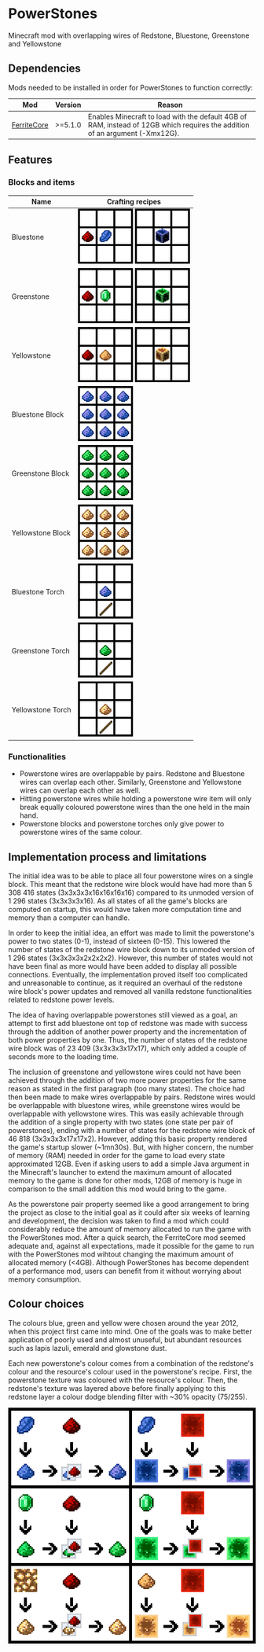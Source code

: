 # PowerStones
Minecraft mod with overlapping wires of Redstone, Bluestone, Greenstone and Yellowstone

## Dependencies

Mods needed to be installed in order for PowerStones to function correctly:

| Mod           | Version | Reason |
| ------------- | ------- | ------ |
| [FerriteCore] | >=5.1.0 | Enables Minecraft to load with the default 4GB of RAM, instead of 12GB which requires the addition of an argument (-Xmx12G). |

[FerriteCore]: https://modrinth.com/mod/ferrite-core

## Features

### Blocks and items

| Name              | Crafting recipes |
| ----------------- | ---------------- |
| Bluestone         | <img src="./docs/bluestone_from_redstone.png" width="112" style="image-rendering: pixelated;"> <img src="./docs/bluestone_from_block.png" width="112" style="image-rendering: pixelated;">
| Greenstone        | <img src="./docs/greenstone_from_redstone.png" width="112" style="image-rendering: pixelated;"> <img src="./docs/greenstone_from_block.png" width="112" style="image-rendering: pixelated;">
| Yellowstone       | <img src="./docs/yellowstone_from_redstone.png" width="112" style="image-rendering: pixelated;"> <img src="./docs/yellowstone_from_block.png" width="112" style="image-rendering: pixelated;">
| Bluestone Block   | <img src="./docs/bluestone_block.png" width="112" style="image-rendering: pixelated;">
| Greenstone Block  | <img src="./docs/greenstone_block.png" width="112" style="image-rendering: pixelated;">
| Yellowstone Block | <img src="./docs/yellowstone_block.png" width="112" style="image-rendering: pixelated;">
| Bluestone Torch   | <img src="./docs/bluestone_torch.png" width="112" style="image-rendering: pixelated;">
| Greenstone Torch  | <img src="./docs/greenstone_torch.png" width="112" style="image-rendering: pixelated;">
| Yellowstone Torch | <img src="./docs/yellowstone_torch.png" width="112" style="image-rendering: pixelated;">

### Functionalities

 - Powerstone wires are overlappable by pairs. Redstone and Bluestone wires can overlap each other. Similarly, Greenstone and Yellowstone wires can overlap each other as well.
 - Hitting powerstone wires while holding a powerstone wire item will only break equally coloured powerstone wires than the one held in the main hand.
 - Powerstone blocks and powerstone torches only give power to powerstone wires of the same colour.

## Implementation process and limitations

The initial idea was to be able to place all four powerstone wires on a single block. This meant that the redstone wire block would have had more than 5 308 416 states (3x3x3x3x16x16x16x16) compared to its unmoded version of 1 296 states (3x3x3x3x16). As all states of all the game's blocks are computed on startup, this would have taken more computation time and memory than a computer can handle.

In order to keep the initial idea, an effort was made to limit the powerstone's power to two states (0-1), instead of sixteen (0-15). This lowered the number of states of the redstone wire block down to its unmoded version of 1 296 states (3x3x3x3x2x2x2x2). However, this number of states would not have been final as more would have been added to display all possible connections. Eventually, the implementation proved itself too complicated and unreasonable to continue, as it required an overhaul of the redstone wire block's power updates and removed all vanilla redstone functionalities related to redstone power levels.

The idea of having overlappable powerstones still viewed as a goal, an attempt to first add bluestone ont top of redstone was made with success through the addition of another power property and the incrementation of both power properties by one. Thus, the number of states of the redstone wire block was of 23 409 (3x3x3x3x17x17), which only added a couple of seconds more to the loading time.

The inclusion of greenstone and yellowstone wires could not have been achieved through the addition of two more power properties for the same reason as stated in the first paragraph (too many states). The choice had then been made to make wires overlappable by pairs. Redstone wires would be overlappable with bluestone wires, while greenstone wires would be overlappable with yellowstone wires. This was easily achievable through the addition of a single property with two states (one state per pair of powerstones), ending with a number of states for the redstone wire block of 46 818 (3x3x3x3x17x17x2). However, adding this basic property rendered the game's startup slower (~1mn30s). But, with higher concern, the number of memory (RAM) needed in order for the game to load every state approximated 12GB. Even if asking users to add a simple Java argument in the Minecraft's launcher to extend the maximum amount of allocated memory to the game is done for other mods, 12GB of memory is huge in comparison to the small addition this mod would bring to the game.

As the powerstone pair property seemed like a good arrangement to bring the project as close to the initial goal as it could after six weeks of learning and development, the decision was taken to find a mod which could considerably reduce the amount of memory allocated to run the game with the PowerStones mod. After a quick search, the FerriteCore mod seemed adequate and, against all expectations, made it possible for the game to run with the PowerStones mod wihtout changing the maximum amount of allocated memory (<4GB). Although PowerStones has become dependent of a performance mod, users can benefit from it without worrying about memory consumption.

## Colour choices

The colours blue, green and yellow were chosen around the year 2012, when this project first came into mind. One of the goals was to make better application of poorly used and almost unuseful, but abundant resources such as lapis lazuli, emerald and glowstone dust.

Each new powerstone's colour comes from a combination of the redstone's colour and the resource's colour used in the powerstone's recipe. First, the powerstone texture was coloured with the resource's colour. Then, the redstone's texture was layered above before finally applying to this redstone layer a colour dodge blending filter with ~30% opacity (75/255).

<img src="./docs/colour_choices.png" width="640" style="image-rendering: pixelated;">
